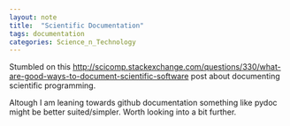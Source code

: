 ```yaml
---
layout: note
title:  "Scientific Documentation"
tags: documentation
categories: Science_n_Technology 
---
```


Stumbled on this http://scicomp.stackexchange.com/questions/330/what-are-good-ways-to-document-scientific-software  post about documenting scientific programming. 

Altough I am leaning towards github documentation something like pydoc might be better suited/simpler. Worth looking into a bit further. 